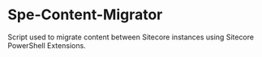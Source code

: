 # Spe-Content-Migrator
Script used to migrate content between Sitecore instances using Sitecore PowerShell Extensions.
